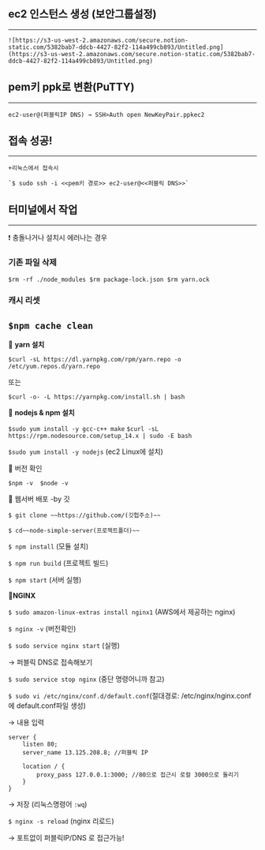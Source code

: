 ## ec2 인스턴스 생성 (보안그룹설정)
---

    ![https://s3-us-west-2.amazonaws.com/secure.notion-static.com/5382bab7-ddcb-4427-82f2-114a499cb893/Untitled.png](https://s3-us-west-2.amazonaws.com/secure.notion-static.com/5382bab7-ddcb-4427-82f2-114a499cb893/Untitled.png)

## pem키 ppk로 변환(PuTTY)
---

    ec2-user@(퍼블릭IP DNS) → SSH>Auth open NewKeyPair.ppkec2 

## 접속 성공!
---

    +리눅스에서 접속시

    `$ sudo ssh -i <<pem키 경로>> ec2-user@<<퍼블릭 DNS>>`

## 터미널에서 작업
---

❗ 충돌나거나 설치시 에러나는 경우 

### 기존 파일 삭제
`$rm -rf ./node_modules
 $rm package-lock.json
 $rm yarn.ock`

### 캐시 리셋
`$npm cache clean`
---
🥎 **yarn 설치**

`$curl -sL https://dl.yarnpkg.com/rpm/yarn.repo -o /etc/yum.repos.d/yarn.repo`

또는

`$curl -o- -L https://yarnpkg.com/install.sh | bash`

🏀 **nodejs & npm 설치**

`$sudo yum install -y gcc-c++ make`
`$curl -sL https://rpm.nodesource.com/setup_14.x | sudo -E bash` 

`$sudo yum install -y nodejs` (ec2 Linux에 설치)

🏐 버전 확인

`$npm -v 
 $node -v`

🏈 웹서버 배포 -by 깃

`$ git clone ~~https://github.com/(깃헙주소)~~`

`$ cd~~node-simple-server(프로젝트폴더)~~`

`$ npm install` (모듈 설치)

`$ npm run build` (프로젝트 빌드)

`$ npm start` (서버 실행)

🏉**NGINX**

`$ sudo amazon-linux-extras install nginx1` (AWS에서 제공하는 nginx)

`$ nginx -v` (버전확인)  

`$ sudo service nginx start` (실행)

→ 퍼블릭 DNS로 접속해보기

`$ sudo service stop nginx` (중단 명령어니까 참고)

`$ sudo vi /etc/nginx/conf.d/default.conf`(절대경로: /etc/nginx/nginx.conf 에 default.conf파일 생성)

→ 내용 입력

```basic
server {
	listen 80;
	server_name 13.125.208.8; //퍼블릭 IP
	
	location / {
		proxy_pass 127.0.0.1:3000; //80으로 접근시 로컬 3000으로 돌리기
	}
}
```

→ 저장 (리눅스명령어 `:wq`)

`$ nginx -s reload` (nginx 리로드)

→ 포트없이 퍼블릭IP/DNS 로 접근가능!
